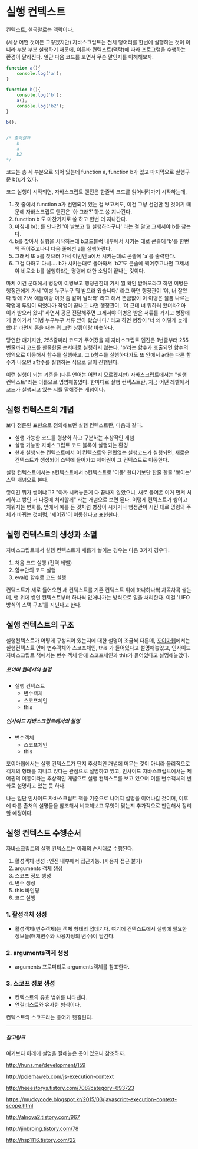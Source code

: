 # 실행 컨텍스트

컨텍스트, 한국말로는 맥락이다. 

(세상 어떤 것이든 그렇겠지만) 자바스크립트는 전체 덩어리를 한번에 실행하는 것이 아니라 부분 부분 실행하기 때문에, 이른바 컨텍스트(맥락)에 따라 프로그램을 수행하는 환경이 달라진다. 일단 다음 코드를 보면서 무슨 말인지를 이해해보자. 

```javascript
function a(){
	console.log('a');    
}

function b(){
    console.log('b');
    a();
    console.log('b2');
}

b();


/* 출력결과
	b
	a
	b2
*/
```

코드는 총 세 부분으로 되어 있는데 function a, function b가 있고 마지막으로 실행구문 b();가 있다.  

코드 실행이 시작되면, 자바스크립트 엔진은 한줄씩 코드를 읽어내려가기 시작하는데, 

1. 첫 줄에서 function a가 선언되어 있는 걸 보고서도, 이건 그냥 선언만 된 것이기 때문에 자바스크립트 엔진은 '아 그래?' 하고 쓩 지나간다. 
2. function b 도 마찬가지로 쓩 하고 한번 더 지나간다. 
3. 마침내 b(); 를 만나면 '아 날보고 뭘 실행하라구나' 라는 걸 알고 그제서야 b를 찾는다. 
4. b를 찾아서 실행을 시작하는데 b코드블럭 내부에서 시키는 대로 콘솔에 'b'를 한번 띡 찍어주고나니 다음 줄에선 a를 실행하란다. 
5. 그래서 또 a를 찾으러 가서 이번엔 a에서 시키는대로 콘솔에 'a'를 출력한다. 
6. 그걸 다하고 다시.... b가 시키는대로 돌아와서 'b2'도 콘솔에 찍어주고나면 그제서야 비로소 b를 실행하라는 명령에 대한 소임이 끝나는 것이다. 

마치 이건 군대에서 병장이 이병보고 행정관한테 가서 뭘 확인 받아오라고 하면 이병은 행정관에게 가서 '이병 누구누구 뭐 받으러 왔습니다.' 라고 하면 행정관이 '야, 너 잘왔다 밖에 가서 애들이랑 이것 좀 같이 날라라' 라고 해서 뜬금없이 이 이병은 물품 나르는 작업에 투입이 되었다가 작업이 끝나고 나면 행정관이, '야 근데 너 뭐하러 왔더라? 아 이거 받으러 왔지' 하면서 공문 전달해주면 그제서야 이병은 받은 서류를 가지고 병장에게 돌아가서 '이병 누구누구 서류 받아 왔습니다.' 라고 하면 병장이 '너 왜 이렇게 늦게 왔냐' 라면서 혼을 내는 뭐 그런 상황이랑 비슷하다.   



당연한 얘기지만, 255줄짜리 코드가 주어졌을 때 자바스크립트 엔진은 1번줄부터 255번줄까지 코드를 한줄한줄 순서대로 실행하지 않는다. 'b'라는 함수가 호출되면 함수의 영역으로 이동해서 함수를 실행하고, 그 b함수를 실행하다가도 또 안에서 a라는 다른 함수가 나오면 a함수를 실행하는 식으로 일이 진행된다. 

이런 실행이 되는 기준을 (다른 언어는 어떤지 모르겠지만) 자바스크립트에서는 "실행 컨텍스트"라는 이름으로 명명해놓았다. 한마디로 실행 컨텍스트란, 지금 어떤 레벨에서 코드가 실행되고 있는 지를 말해주는 개념이다. 



## 실행 컨텍스트의 개념

보다 정돈된 표현으로 정의해보면 실행 컨텍스트란, 다음과 같다. 

- 실행 가능한 코드를 형상화 하고 구분하는 추상적인 개념
- 실행 가능한 자바스크립트 코드 블록이 실행되는 환경
- 현재 실행되는 컨텍스트에서 이 컨텍스트와 관련없는 실행코드가 실행되면, 새로운 컨텍스트가 생성되어 스택에 들어가고 제어권이 그 컨텍스트로 이동한다. 

실행 컨텍스트에서는 a컨텍스트에서 b컨텍스트로 '이동' 한다기보단 한줄 한줄 '쌓이는' 스택 개념으로 본다. 

쌓이긴 뭐가 쌓이냐고?  "아까 시켜놓은게 다 끝나지 않았으니, 새로 들어온 이거 먼저 처리하고 쌓인 거 나중에 처리할께" 라는 개념으로 보면 된다. 이렇게 컨텍스트가 쌓이고 치워지는 변화를, 앞에서 예를 든 것처럼 병장이 시키거나 행정관이 시킨 대로 명령의 주체가 바뀌는 것처럼, '제어권'이 이동한다고 표현한다. 



## 실행 컨텍스트의 생성과 소멸

자바스크립트에서 실행 컨텍스트가 새롭게 쌓이는 경우는 다음 3가지 경우다. 

1. 처음 코드 실행 (전역 레벨)
2. 함수안의 코드 실행
3. eval() 함수로 코드 실행


컨텍스트가 새로 들어오면 새 컨텍스트를 기존 컨텍스트 위에 하나하나씩 차곡차곡 쌓는데, 맨 위에 쌓인 컨텍스트부터 하나씩 없애나가는 방식으로 일을 처리한다. 이걸 'LIFO 방식의 스택 구조'를 지닌다고 한다.



## 실행 컨텍스트의 구조

실행컨텍스트가 어떻게 구성되어 있는지에 대한 설명이 조금씩 다른데, [포이마웹](http://poiemaweb.com/js-execution-context)에서는 실행컨텍스트 안에 변수객체와 스코프체인, this 가 들어있다고 설명해놓았고, 인사이드자바스크립트 책에서는 변수 객체 안에 스코프체인과 this가 들어있다고 설명해놓았다. 



##### 포이마 웹에서의 설명

- 실행 컨텍스트
  - 변수객체
  - 스코프체인
  - this



##### 인사이드 자바스크립트에서의 설명

- 변수객체
  - 스코프체인
  - this




포이마웹에서는 실행 컨텍스트가 단지 추상적인 개념에 머무는 것이 아니라 물리적으로 객체의 형태를 지니고 있다는 관점으로 설명하고 있고, 인사이드 자바스크립트에서는 제어권의 이동이라는 추상적인 개념으로 실행 컨텍스트를 보고 있으며 이를 변수객체의 변화로 설명하고 있는 듯 하다. 

나는 일단 인사이드 자바스크립트 책을 기준으로 나머지 설명을 이어나갈 것이며, 이후에 다른 출처의 설명들을 참조해서 비교해보고 무엇이 맞는지 추가적으로 판단해서 정리할 예정이다.



## 실행 컨텍스트 수행순서

자바스크립트의 실행 컨텍스트는 아래의 순서대로 수행된다.

1. 활성객체 생성 : 엔진 내부에서 접근가능. (사용자 접근 불가)
2. arguments 객체 생성
3. 스코프 정보 생성
4. 변수 생성
5. this 바인딩
6. 코드 실행




### 1. 활성객체 생성

- 활성객체(변수객체)는 객체 형태의 껍데기다.  여기에 컨텍스트에서 실행에 필요한 정보들(매개변수와 사용자정의 변수)이 담긴다.


### 2. arguments객체 생성

- arguments 프로퍼티로 arguments객체를 참조한다. 



### 3. 스코프 정보 생성

- 컨텍스트의 유효 범위를 나타낸다.
- 연결리스트와 유사한 형식이다.



컨텍스트와 스코프라는 용어가 헷갈린다.

---

##### 참고링크

여기보다 아래에 설명을 잘해놓은 곳이 있으니 참조하자.

http://huns.me/development/159

http://poiemaweb.com/js-execution-context

http://heeestorys.tistory.com/708?category=693723

https://muckycode.blogspot.kr/2015/03/javascript-execution-context-scope.html

http://alnova2.tistory.com/967

http://jinbroing.tistory.com/78

http://hsp1116.tistory.com/22